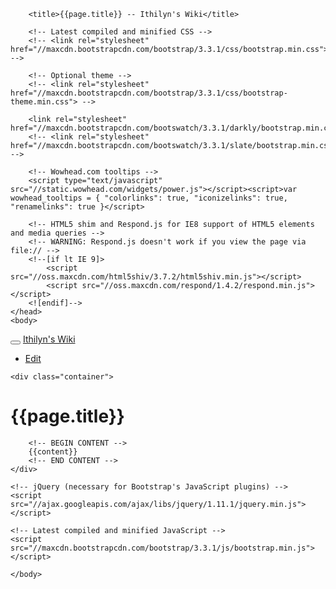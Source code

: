 ---
---
<!DOCTYPE html>
<html lang="en">
    <head>
        <meta charset="utf-8">
        <meta http-equiv="X-UA-Compatible" content="IE=edge">
        <meta name="viewport" content="width=device-width, initial-scale=1">
        <meta name="description" content="Ithilyn's Wiki">
        <meta name="author" content="Ithilyn">

        <title>{{page.title}} -- Ithilyn's Wiki</title>
        
        <!-- Latest compiled and minified CSS -->
        <!-- <link rel="stylesheet" href="//maxcdn.bootstrapcdn.com/bootstrap/3.3.1/css/bootstrap.min.css"> -->

        <!-- Optional theme -->
        <!-- <link rel="stylesheet" href="//maxcdn.bootstrapcdn.com/bootstrap/3.3.1/css/bootstrap-theme.min.css"> -->

        <link rel="stylesheet" href="//maxcdn.bootstrapcdn.com/bootswatch/3.3.1/darkly/bootstrap.min.css">
        <!-- <link rel="stylesheet" href="//maxcdn.bootstrapcdn.com/bootswatch/3.3.1/slate/bootstrap.min.css"> -->

        <!-- Wowhead.com tooltips -->
        <script type="text/javascript" src="//static.wowhead.com/widgets/power.js"></script><script>var wowhead_tooltips = { "colorlinks": true, "iconizelinks": true, "renamelinks": true }</script>

        <!-- HTML5 shim and Respond.js for IE8 support of HTML5 elements and media queries -->
        <!-- WARNING: Respond.js doesn't work if you view the page via file:// -->
        <!--[if lt IE 9]>
            <script src="//oss.maxcdn.com/html5shiv/3.7.2/html5shiv.min.js"></script>
            <script src="//oss.maxcdn.com/respond/1.4.2/respond.min.js"></script>
        <![endif]-->
    </head>
    <body>

<div class="navbar navbar-default">
  <div class="navbar-header">
    <button type="button" class="navbar-toggle" data-toggle="collapse" data-target=".navbar-responsive-collapse">
      <span class="icon-bar"></span>
      <span class="icon-bar"></span>
      <span class="icon-bar"></span>
    </button>
    <a class="navbar-brand" href="/">Ithilyn's Wiki</a>
  </div>

  <div class="navbar-collapse collapse navbar-responsive-collapse">
    <ul class="nav navbar-nav navbar-right">
      <li><a target="_blank" href="//github.com/ithilyn/ithilyn.github.io/edit/master/{{page.path}}">Edit</a></li>
    </ul>
  </div>

</div>

    <div class="container">
# {{page.title}}

        <!-- BEGIN CONTENT -->
        {{content}}
        <!-- END CONTENT -->
    </div>

    <!-- jQuery (necessary for Bootstrap's JavaScript plugins) -->
    <script src="//ajax.googleapis.com/ajax/libs/jquery/1.11.1/jquery.min.js"></script>

    <!-- Latest compiled and minified JavaScript -->
    <script src="//maxcdn.bootstrapcdn.com/bootstrap/3.3.1/js/bootstrap.min.js"></script>

    </body>
</html>
